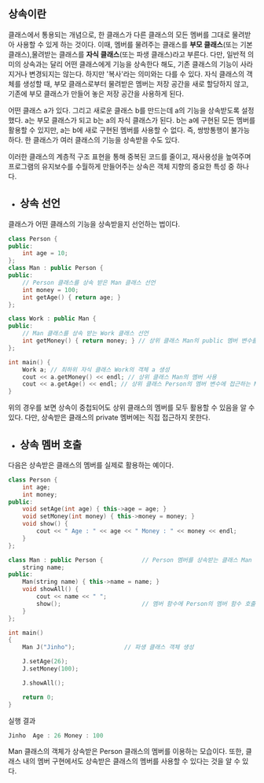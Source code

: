 ## 상속이란

클래스에서 통용되는 개념으로, 한 클래스가 다른 클래스의 모든 멤버를 그대로 물려받아 사용할 수 있게 하는 것이다. 이때, 멤버를 물려주는 클래스를 **부모 클래스**(또는
기본 클래스),물려받는 클래스를 **자식 클래스**(또는 파생 클래스)라고 부른다. 다만, 일반적 의미의 상속과는 달리 어떤 클래스에게 기능을 상속한다 해도, 기존 클래스의 기능이 사라지거나 변경되지는 않는다. 하지만 '복사'라는
의미와는 다를 수 있다. 자식 클래스의 객체를 생성할 때, 부모 클래스로부터 물려받은 멤버는 저장 공간을 새로 
할당하지 않고, 기존에 부모 클래스가 만들어 놓은 저장 공간을 사용하게 된다.

어떤 클래스 a가 있다. 그리고 새로운 클래스 b를 만드는데 a의 기능을 상속받도록 설정했다. a는 부모 클래스가 되고 b는 a의 자식 클래스가 된다. b는 a에 구현된 모든
멤버를 활용할 수 있지만, a는 b에 새로 구현된 멤버를 사용할 수 없다. 즉, 쌍방통행이 불가능하다. 한 클래스가 여러 클래스의 기능을 상속받을 수도 있다. 

이러한 클래스의 계층적 구조 표현을 통해 중복된 코드를 줄이고, 재사용성을 높여주며 프로그램의 유지보수를 수월하게 만들어주는 상속은 객체 지향의 중요한 특성 중 하나다.


+ ## 상속 선언

클래스가 어떤 클래스의 기능을 상속받을지 선언하는 법이다.

```c++
class Person {
public:
    int age = 10;
};
class Man : public Person {
public:
    // Person 클래스를 상속 받은 Man 클래스 선언
    int money = 100;
    int getAge() { return age; }
};

class Work : public Man {
public:
    // Man 클래스를 상속 받는 Work 클래스 선언
    int getMoney() { return money; } // 상위 클래스 Man의 public 멤버 변수를 활용하는 함수
};

int main() {
    Work a; // 최하위 자식 클래스 Work의 객체 a 생성
    cout << a.getMoney() << endl; // 상위 클래스 Man의 멤버 사용
    cout << a.getAge() << endl; // 상위 클래스 Person의 멤버 변수에 접근하는 Man의 멤버를 사용
}
```
위의 경우를 보면 상속이 중첩되어도 상위 클래스의 멤버를 모두 활용할 수 있음을 알 수 있다. 다만, 상속받은 클래스의 private 멤버에는 직접 접근하지 못한다.

+ ## 상속 멤버 호출

다음은 상속받은 클래스의 멤버를 실제로 활용하는 예이다.
```c++
class Person {
    int age;
    int money;
public:
    void setAge(int age) { this->age = age; }
    void setMoney(int money) { this->money = money; }
    void show() {
        cout << " Age : " << age << " Money : " << money << endl;
    }
};

class Man : public Person {           // Person 멤버를 상속받는 클래스 Man
    string name;
public:
    Man(string name) { this->name = name; }
    void showAll() {
        cout << name << " ";
        show();                       // 멤버 함수에 Person의 멤버 함수 호출
    }
};

int main()
{
    Man J("Jinho");              // 파생 클래스 객체 생성

    J.setAge(26);
    J.setMoney(100);

    J.showAll();

    return 0;
}
```
실행 결과
```c++
Jinho  Age : 26 Money : 100
```

Man 클래스의 객체가 상속받은 Person 클래스의 멤버를 이용하는 모습이다. 또한, 클래스 내의 멤버 구현에서도 상속받은 클래스의 멤버를 사용할 수 있다는 것을 알 수 있다.






